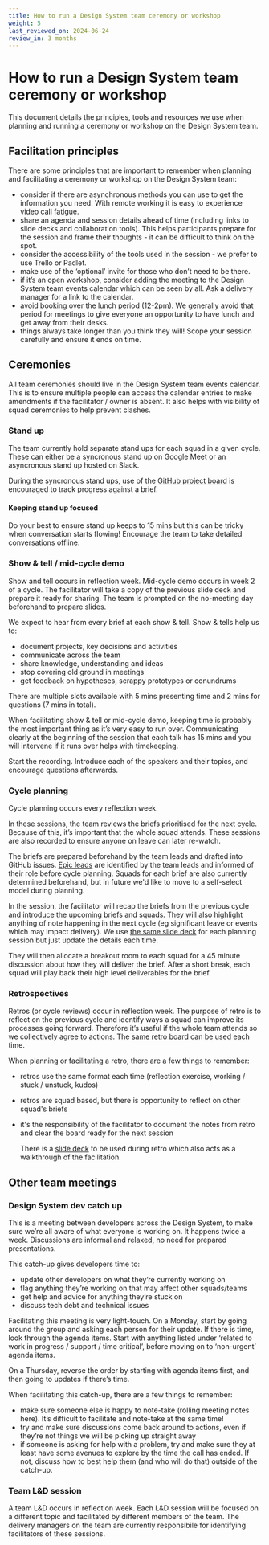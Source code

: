 ```yaml
---
title: How to run a Design System team ceremony or workshop
weight: 5
last_reviewed_on: 2024-06-24
review_in: 3 months
---
```


# How to run a Design System team ceremony or workshop 

This document details the principles, tools and resources we use when planning and running a ceremony or workshop on the Design System team.

## Facilitation principles

There are some principles that are important to remember when planning and facilitating a ceremony or workshop on the Design System team:

- consider if there are asynchronous methods you can use to get the information you need. With remote working it is easy to experience video call fatigue.
- share an agenda and session details ahead of time (including links to slide decks and collaboration tools). This helps participants prepare for the session and frame their thoughts - it can be difficult to think on the spot.
- consider the accessibility of the tools used in the session - we prefer to use Trello or Padlet.
- make use of the ‘optional’ invite for those who don’t need to be there.
- if it’s an open workshop, consider adding the meeting to the Design System team events calendar which can be seen by all. Ask a delivery manager for a link to the calendar.
- avoid booking over the lunch period (12-2pm). We generally avoid that period for meetings to give everyone an opportunity to have lunch and get away from their desks.
- things always take longer than you think they will! Scope your session carefully and ensure it ends on time.

## Ceremonies

All team ceremonies should live in the Design System team events calendar. This is to ensure multiple people can access the calendar entries to make amendments if the facilitator / owner is absent. It also helps with visibility of squad ceremonies to help prevent clashes.

### Stand up

The team currently hold separate stand ups for each squad in a given cycle. These can either be a syncronous stand up on Google Meet or an asyncronous stand up hosted on Slack.

During the syncronous stand ups, use of the [GitHub project board](https://github.com/orgs/alphagov/projects/53/views/72) is encouraged to track progress against a brief.

#### Keeping stand up focused

Do your best to ensure stand up keeps to 15 mins but this can be tricky when conversation starts flowing! Encourage the team to take detailed conversations offline.

### Show & tell / mid-cycle demo

Show and tell occurs in reflection week. Mid-cycle demo occurs in week 2 of a cycle. The facilitator will take a copy of the previous slide deck and prepare it ready for sharing. The team is prompted on the no-meeting day beforehand to prepare slides. 

We expect to hear from every brief at each show & tell. Show & tells help us to:

- document projects, key decisions and activities
- communicate across the team
- share knowledge, understanding and ideas
- stop covering old ground in meetings
- get feedback on hypotheses, scrappy prototypes or conundrums

There are multiple slots available with 5 mins presenting time and 2 mins for questions (7 mins in total). 

When facilitating show & tell or mid-cycle demo, keeping time is probably the most important thing as it’s very easy to run over. Communicating clearly at the beginning of the session that each talk has 15 mins and you will intervene if it runs over helps with timekeeping.

Start the recording. Introduce each of the speakers and their topics, and encourage questions afterwards.

### Cycle planning 

Cycle planning occurs every reflection week.

In these sessions, the team reviews the briefs prioritised for the next cycle. Because of this, it’s important that the whole squad attends. These sessions are also recorded to ensure anyone on leave can later re-watch.

The briefs are prepared beforehand by the team leads and drafted into GitHub issues. [Epic leads](https://govuk-design-system-team-docs.netlify.app/guides/how-to-be-an-epic-lead/) are identified by the team leads and informed of their role before cycle planning. Squads for each brief are also currently determined beforehand, but in future we'd like to move to a self-select model during planning.

In the session, the facilitator will recap the briefs from the previous cycle and introduce the upcoming briefs and squads. They will also highlight anything of note happening in the next cycle (eg significant leave or events which may impact delivery). We use [the same slide deck](https://docs.google.com/presentation/d/1MxoMVQe7DgpdQVXLqRZVU6TYkqBZyH7cAS75W-PMVTE/edit#slide=id.g292361900d8_0_4) for each planning session but just update the details each time.

They will then allocate a breakout room to each squad for a 45 minute discussion about how they will deliver the brief. After a short break, each squad will play back their high level deliverables for the brief.

### Retrospectives

Retros (or cycle reviews) occur in reflection week. The purpose of retro is to reflect on the previous cycle and identify ways a squad can improve its processes going forward. Therefore it’s useful if the whole team attends so we collectively agree to actions. The [same retro board](https://trello.com/b/kAqsN3h5/design-system-retrospective-11062024) can be used each time.

When planning or facilitating a retro, there are a few things to remember:

- retros use the same format each time (reflection exercise, working / stuck / unstuck, kudos)
- retros are squad based, but there is opportunity to reflect on other squad's briefs
- it's the responsibility of the facilitator to document the notes from retro and clear the board ready for the next session

  There is a [slide deck](https://docs.google.com/presentation/d/1e1rB8V95Qzigf2AolNqDbnCGYRmiIEbLWpWAs9oIZT8/edit#slide=id.g292361900d8_0_4) to be used during retro which also acts as a walkthrough of the facilitation.

## Other team meetings

### Design System dev catch up
This is a meeting between developers across the Design System, to make sure we’re all aware of what everyone is working on. It happens twice a week. Discussions are informal and relaxed, no need for prepared presentations.

This catch-up gives developers time to:

- update other developers on what they’re currently working on 
- flag anything they’re working on that may affect other squads/teams
- get help and advice for anything they’re stuck on
- discuss tech debt and technical issues

Facilitating this meeting is very light-touch. On a Monday, start by going around the group and asking each person for their update. If there is time, look through the agenda items. Start with anything listed under ‘related to work in progress / support / time critical’, before moving on to ‘non-urgent’ agenda items. 

On a Thursday, reverse the order by starting with agenda items first, and then going to updates if there’s time.

When facilitating this catch-up, there are a few things to remember:

- make sure someone else is happy to note-take (rolling meeting notes here). It’s difficult to facilitate and note-take at the same time!
- try and make sure discussions come back around to actions, even if they’re not things we will be picking up straight away
- if someone is asking for help with a problem, try and make sure they at least have some avenues to explore by the time the call has ended. If not, discuss how to best help them (and who will do that) outside of the catch-up.

### Team L&D session
A team L&D occurs in reflection week. Each L&D session will be focused on a different topic and facilitated by different members of the team. The delivery managers on the team are currently responsibile for identifying facilitators of these sessions.
